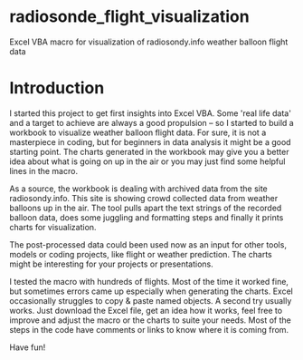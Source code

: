 # radiosonde_flight_visualization
Excel VBA macro for visualization of radiosondy.info weather balloon flight data

# Introduction
I started this project to get first insights into Excel VBA. Some 'real life data' and a target to achieve are always a good propulsion – so I started to build a workbook to visualize weather balloon flight data. 
For sure, it is not a masterpiece in coding, but for beginners in data analysis it might be a good starting point. The charts generated in the workbook may give you a better idea about what is going on up in the air or you may just find some helpful lines in the macro.

As a source, the workbook is dealing with archived data from the site radiosondy.info. This site is showing crowd collected data from weather balloons up in the air. 
The tool pulls apart the text strings of the recorded balloon data, does some juggling and formatting steps and finally it prints charts for visualization.

The post-processed data could been used now as an input for other tools, models or coding projects, like flight or weather prediction. The charts might be interesting for your projects or presentations.

I tested the macro with hundreds of flights. Most of the time it worked fine, but sometimes errors came up especially when generating the charts. Excel occasionally struggles to copy & paste named objects. A second try usually works. Just download the Excel file, get an idea how it works, feel free to improve and adjust the macro or the charts to suite your needs. Most of the steps in the code have comments or links to know where it is coming from.

Have fun!

